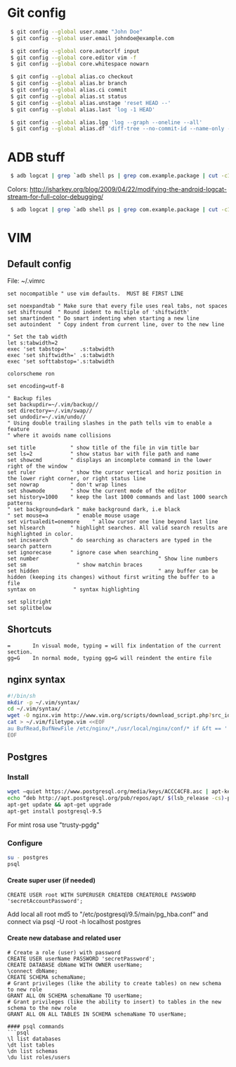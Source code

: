 # Git config

```bash
 $ git config --global user.name "John Doe"
 $ git config --global user.email johndoe@example.com

 $ git config --global core.autocrlf input
 $ git config --global core.editor vim -f
 $ git config --global core.whitespace nowarn

 $ git config --global alias.co checkout
 $ git config --global alias.br branch
 $ git config --global alias.ci commit
 $ git config --global alias.st status
 $ git config --global alias.unstage 'reset HEAD --'
 $ git config --global alias.last 'log -1 HEAD'

 $ git config --global alias.lgg 'log --graph --oneline --all'
 $ git config --global alias.df 'diff-tree --no-commit-id --name-only -r'
```

# ADB stuff
```bash
 $ adb logcat | grep `adb shell ps | grep com.example.package | cut -c10-15`
```

Colors: http://jsharkey.org/blog/2009/04/22/modifying-the-android-logcat-stream-for-full-color-debugging/
```bash
 $ adb logcat | grep `adb shell ps | grep com.example.package | cut -c10-15` | ~/coloredlogcat.py
```

# VIM
## Default config
File: ~/.vimrc
```
set nocompatible " use vim defaults.  MUST BE FIRST LINE

set noexpandtab " Make sure that every file uses real tabs, not spaces
set shiftround  " Round indent to multiple of 'shiftwidth'
set smartindent " Do smart indenting when starting a new line
set autoindent  " Copy indent from current line, over to the new line

" Set the tab width
let s:tabwidth=2
exec 'set tabstop='    .s:tabwidth
exec 'set shiftwidth=' .s:tabwidth
exec 'set softtabstop='.s:tabwidth

colorscheme ron

set encoding=utf-8

" Backup files
set backupdir=~/.vim/backup//
set directory=~/.vim/swap//
set undodir=~/.vim/undo//
" Using double trailing slashes in the path tells vim to enable a feature
" where it avoids name collisions

set title           " show title of the file in vim title bar
set ls=2            " show status bar with file path and name
set showcmd         " displays an incomplete command in the lower right of the window
set ruler           " show the cursor vertical and horiz position in the lower right corner, or right status line
set nowrap          " don't wrap lines
set showmode        " show the current mode of the editor
set history=1000    " keep the last 1000 commands and last 1000 search patterns
" set background=dark " make background dark, i.e black
" set mouse=a         " enable mouse usage
set virtualedit=onemore    " allow cursor one line beyond last line
set hlsearch        " highlight searches. All valid search results are highlighted in color.
set incsearch       " do searching as characters are typed in the search pattern
set ignorecase      " ignore case when searching
set number                                      " Show line numbers
set sm                " show matchin braces
set hidden                                      " any buffer can be hidden (keeping its changes) without first writing the buffer to a file
syntax on            " syntax highlighting

set splitright
set splitbelow
```

## Shortcuts
```
=       In visual mode, typing = will fix indentation of the current section. 
gg=G    In normal mode, typing gg=G will reindent the entire file
```

## nginx syntax
```bash
#!/bin/sh
mkdir -p ~/.vim/syntax/
cd ~/.vim/syntax/
wget -O nginx.vim http://www.vim.org/scripts/download_script.php?src_id=19394
cat > ~/.vim/filetype.vim <<EOF
au BufRead,BufNewFile /etc/nginx/*,/usr/local/nginx/conf/* if &ft == '' | setfiletype nginx | endif
EOF
```

## Postgres
### Install
```bash
wget –quiet https://www.postgresql.org/media/keys/ACCC4CF8.asc | apt-key add ACCC4CF8.asc
echo “deb http://apt.postgresql.org/pub/repos/apt/ $(lsb_release -cs)-pgdg main” >> /etc/apt/sources.list
apt-get update && apt-get upgrade
apt-get install postgresql-9.5
```
For mint rosa use "trusty-pgdg"

### Configure
```bash
su - postgres
psql
```
#### Create super user (if needed)
```psql
CREATE USER root WITH SUPERUSER CREATEDB CREATEROLE PASSWORD 'secretAccountPassword';
```
Add 
 local   all             root                                md5
to "/etc/postgresql/9.5/main/pg_hba.conf"
and connect via
 psql -U root -h localhost postgres
 
#### Create new database and related user
```psql
# Create a role (user) with password
CREATE USER userName PASSWORD 'secretPassword';
CREATE DATABASE dbName WITH OWNER userName;
\connect dbName;
CREATE SCHEMA schemaName;
# Grant privileges (like the ability to create tables) on new schema to new role
GRANT ALL ON SCHEMA schemaName TO userName;
# Grant privileges (like the ability to insert) to tables in the new schema to the new role
GRANT ALL ON ALL TABLES IN SCHEMA schemaName TO userName;

#### psql commands
```psql
\l list databases
\dt list tables
\dn list schemas
\du list roles/users
```

